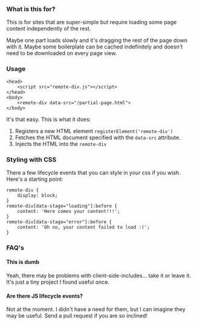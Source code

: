 ### What is this for?

This is for sites that are super-simple but require loading some page content independently of the rest.

Maybe one part loads slowly and it's dragging the rest of the page down with it. Maybe some boilerplate can be cached indefinitely and doesn't need to be downloaded on every page view.

### Usage

    <head>
        <script src="remote-div.js"></script>
    </head>
    <body>
        <remote-div data-src="/partial-page.html">
    </body>

It's that easy. This is what it does:

1.  Registers a new HTML element `registerElement('remote-div')`
2.  Fetches the HTML document specified with the `data-src` attribute.
3.  Injects the HTML into the `remote-div`

### Styling with CSS

There a few lifecycle events that you can style in your css if you wish. Here's a starting point:

    remote-div {
        display: block;
    }
    remote-div[data-stage="loading"]:before {
        content: 'Here comes your content!!!';
    }
    remote-div[data-stage="error"]:before {
        content: 'Oh no, your content failed to load :(';
    }

### FAQ's

#### This is dumb

Yeah, there may be problems with client-side-includes… take it or leave it. It's just a tiny project I found useful once.

#### Are there JS lifecycle events?

Not at the moment. I didn't have a need for them, but I can imagine they may be useful. Send a pull request if you are so inclined!
